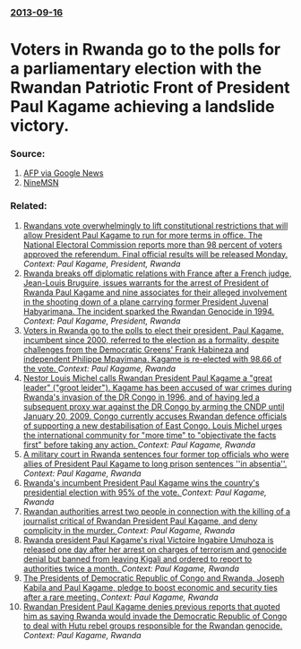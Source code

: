 ### [2013-09-16](/news/2013/09/16/index.md)

# Voters in Rwanda go to the polls for a parliamentary election with the Rwandan Patriotic Front of President Paul Kagame achieving a landslide victory. 




### Source:

1. [AFP via Google News](http://www.google.com/hostednews/afp/article/ALeqM5hfGgXfY6vlq6-6sehqLlLEkrFgfA?docId=CNG.49bcc0089441faaa25bb3c6e28cc4338.2a1&hl=en)
2. [NineMSN](http://news.ninemsn.com.au/world/2013/09/18/02/45/rwanda-s-ruling-party-wins-landslide-vote)

### Related:

1. [Rwandans vote overwhelmingly to lift constitutional restrictions that will allow President Paul Kagame to run for more terms in office. The National Electoral Commission reports more than 98 percent of voters approved the referendum. Final official results will be released Monday. ](/news/2015/12/19/rwandans-vote-overwhelmingly-to-lift-constitutional-restrictions-that-will-allow-president-paul-kagame-to-run-for-more-terms-in-office-the.md) _Context: Paul Kagame, President, Rwanda_
2. [ Rwanda breaks off diplomatic relations with France after a French judge, Jean-Louis Bruguire, issues warrants for the arrest of President of Rwanda Paul Kagame and nine associates for their alleged involvement in the shooting down of a plane carrying former President Juvenal Habyarimana. The incident sparked the Rwandan Genocide in 1994. ](/news/2006/11/24/rwanda-breaks-off-diplomatic-relations-with-france-after-a-french-judge-jean-louis-bruguiere-issues-warrants-for-the-arrest-of-president.md) _Context: Paul Kagame, President, Rwanda_
3. [Voters in Rwanda go to the polls to elect their president. Paul Kagame, incumbent since 2000, referred to the election as a formality, despite challenges from the Democratic Greens' Frank Habineza and independent Philippe Mpayimana. Kagame is re-elected with 98.66 of the vote. ](/news/2017/08/4/voters-in-rwanda-go-to-the-polls-to-elect-their-president-paul-kagame-incumbent-since-2000-referred-to-the-election-as-a-formality-despi.md) _Context: Paul Kagame, Rwanda_
4. [Nestor Louis Michel calls Rwandan President Paul Kagame a "great leader" ("groot leider"). Kagame has been accused of war crimes during Rwanda's invasion of the DR Congo in 1996, and of having led a subsequent proxy war against the DR Congo by arming the CNDP until January 20, 2009. Congo currently accuses Rwandan defence officials of supporting a new destabilisation of East Congo. Louis Michel urges the international community for "more time" to "objectivate the facts first" before taking any action. ](/news/2012/09/9/nestor-louis-michel-calls-rwandan-president-paul-kagame-a-great-leader-groot-leider-kagame-has-been-accused-of-war-crimes-during-rwan.md) _Context: Paul Kagame, Rwanda_
5. [A military court in Rwanda sentences four former top officials who were allies of President Paul Kagame to long prison sentences ''in absentia''. ](/news/2011/01/14/a-military-court-in-rwanda-sentences-four-former-top-officials-who-were-allies-of-president-paul-kagame-to-long-prison-sentences-in-absent.md) _Context: Paul Kagame, Rwanda_
6. [Rwanda's incumbent President Paul Kagame wins the country's presidential election with 95% of the vote. ](/news/2010/08/11/rwanda-s-incumbent-president-paul-kagame-wins-the-country-s-presidential-election-with-95-of-the-vote.md) _Context: Paul Kagame, Rwanda_
7. [Rwandan authorities arrest two people in connection with the killing of a journalist critical of Rwandan President Paul Kagame, and deny complicity in the murder. ](/news/2010/06/28/rwandan-authorities-arrest-two-people-in-connection-with-the-killing-of-a-journalist-critical-of-rwandan-president-paul-kagame-and-deny-com.md) _Context: Paul Kagame, Rwanda_
8. [Rwanda president Paul Kagame's rival Victoire Ingabire Umuhoza is released one day after her arrest on charges of terrorism and genocide denial but banned from leaving Kigali and ordered to report to authorities twice a month. ](/news/2010/04/22/rwanda-president-paul-kagame-s-rival-victoire-ingabire-umuhoza-is-released-one-day-after-her-arrest-on-charges-of-terrorism-and-genocide-den.md) _Context: Paul Kagame, Rwanda_
9. [ The Presidents of Democratic Republic of Congo and Rwanda, Joseph Kabila and Paul Kagame, pledge to boost economic and security ties after a rare meeting. ](/news/2009/08/6/the-presidents-of-democratic-republic-of-congo-and-rwanda-joseph-kabila-and-paul-kagame-pledge-to-boost-economic-and-security-ties-after.md) _Context: Paul Kagame, Rwanda_
10. [ Rwandan President Paul Kagame denies previous reports that quoted him as saying Rwanda would invade the Democratic Republic of Congo to deal with Hutu rebel groups responsible for the Rwandan genocide. ](/news/2006/11/13/rwandan-president-paul-kagame-denies-previous-reports-that-quoted-him-as-saying-rwanda-would-invade-the-democratic-republic-of-congo-to-dea.md) _Context: Paul Kagame, Rwanda_
